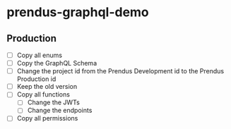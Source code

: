 # prendus-graphql-demo

## Production

- [ ] Copy all enums
- [ ] Copy the GraphQL Schema
- [ ] Change the project id from the Prendus Development id to the Prendus Production id
- [ ] Keep the old version
- [ ] Copy all functions
  - [ ] Change the JWTs
  - [ ] Change the endpoints
- [ ] Copy all permissions
